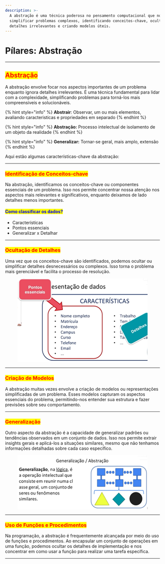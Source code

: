 ```yaml
---
description: >-
  A abstração é uma técnica poderosa no pensamento computacional que nos permite
  simplificar problemas complexos, identificando conceitos-chave, ocultando
  detalhes irrelevantes e criando modelos úteis.
---
```


# Pílares: Abstração

***

## <mark style="color:red;">**Abstração**</mark>

A abstração envolve focar nos aspectos importantes de um problema enquanto ignora detalhes irrelevantes. É uma técnica fundamental para lidar com a complexidade, simplificando problemas para torná-los mais compreensíveis e solucionáveis.&#x20;

{% hint style="info" %}
**Abstrair**: Observar, um ou mais elementos, avaliando caracteristicas e propriedades em separado
{% endhint %}

{% hint style="info" %}
**Abstração:** Processo intelectual de isolamento de um objeto da realidade
{% endhint %}

{% hint style="info" %}
**Generalizar:** Tornar-se geral, mais amplo, extensão
{% endhint %}

Aqui estão algumas características-chave da abstração:

***

### <mark style="color:red;">**Identificação de Conceitos-chave**</mark>

Na abstração, identificamos os conceitos-chave ou componentes essenciais de um problema. Isso nos permite concentrar nossa atenção nos aspectos mais relevantes e significativos, enquanto deixamos de lado detalhes menos importantes.

#### <mark style="color:blue;">Como classificar os dados?</mark>

* Características
* Pontos essenciais
* Generalizar x Detalhar

***

### <mark style="color:red;">**Ocultação de Detalhes**</mark>

Uma vez que os conceitos-chave são identificados, podemos ocultar ou simplificar detalhes desnecessários ou complexos. Isso torna o problema mais gerenciável e facilita o processo de resolução.

<figure><img src="../.gitbook/assets/image (13) (1) (1).png" alt=""><figcaption></figcaption></figure>

***

### <mark style="color:red;">**Criação de Modelos**</mark>

A abstração muitas vezes envolve a criação de modelos ou representações simplificadas de um problema. Esses modelos capturam os aspectos essenciais do problema, permitindo-nos entender sua estrutura e fazer previsões sobre seu comportamento.

***

### <mark style="color:red;">**Generalização**</mark>

Outro aspecto da abstração é a capacidade de generalizar padrões ou tendências observados em um conjunto de dados. Isso nos permite extrair insights gerais e aplicá-los a situações similares, mesmo que não tenhamos informações detalhadas sobre cada caso específico.

<figure><img src="../.gitbook/assets/image (11) (1) (1).png" alt=""><figcaption></figcaption></figure>

***

### <mark style="color:red;">**Uso de Funções e Procedimentos**</mark>

Na programação, a abstração é frequentemente alcançada por meio do uso de funções e procedimentos. Ao encapsular um conjunto de operações em uma função, podemos ocultar os detalhes de implementação e nos concentrar em como usar a função para realizar uma tarefa específica.



***
